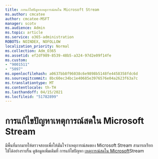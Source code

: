 ```yaml
---
title: การแก้ไขปัญหาเหตุการณ์สดใน Microsoft Stream
ms.author: cmcatee
author: cmcatee-MSFT
manager: scotv
ms.audience: Admin
ms.topic: article
ms.service: o365-administration
ROBOTS: NOINDEX, NOFOLLOW
localization_priority: Normal
ms.collection: Adm_O365
ms.assetid: ef2df989-8539-48b5-a324-97d2e09f14fe
ms.custom:
- "9001511"
- "5097"
ms.openlocfilehash: a0637bb8f96038c6e9898b5148fe4458358fdc6d
ms.sourcegitcommit: 8bc60ec34bc1e40685e3976576e04a2623f63a7c
ms.translationtype: MT
ms.contentlocale: th-TH
ms.lasthandoff: 04/15/2021
ms.locfileid: "51782899"
---
```

# <a name="troubleshooting-live-events-in-microsoft-stream"></a>การแก้ไขปัญหาเหตุการณ์สดใน Microsoft Stream

มีพื้นที่มากมายให้ตรวจสอบเพื่อให้มั่นใจว่าเหตุการณ์สดของ Microsoft Stream สามารถเรียกใช้ได้อย่างราบรื่น ดูข้อมูลเพิ่มเติมที่ การแก้ไขปัญหา [เหตุการณ์สดใน Microsoft](https://docs.microsoft.com/stream/live-event-troubleshooting)Stream
